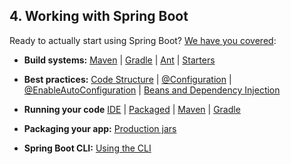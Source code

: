 ## 4. Working with Spring Boot

Ready to actually start using Spring Boot? [We have you covered](using-boot.html):

-  **Build systems:**  [Maven](using-boot-build-systems.html#using-boot-maven) | [Gradle](using-boot-build-systems.html#using-boot-gradle) | [Ant](using-boot-build-systems.html#using-boot-ant) | [Starters](using-boot-build-systems.html#using-boot-starter)

-  **Best practices:**  [Code Structure](using-boot-structuring-your-code.html) | [@Configuration](using-boot-configuration-classes.html) | [@EnableAutoConfiguration](using-boot-auto-configuration.html) | [Beans and Dependency Injection](using-boot-spring-beans-and-dependency-injection.html)

-  **Running your code**  [IDE](using-boot-running-your-application.html#using-boot-running-from-an-ide) | [Packaged](using-boot-running-your-application.html#using-boot-running-as-a-packaged-application) | [Maven](using-boot-running-your-application.html#using-boot-running-with-the-maven-plugin) | [Gradle](using-boot-running-your-application.html#using-boot-running-with-the-gradle-plugin)

-  **Packaging your app:**  [Production jars](using-boot-packaging-for-production.html)

-  **Spring Boot CLI:**  [Using the CLI](cli.html)

